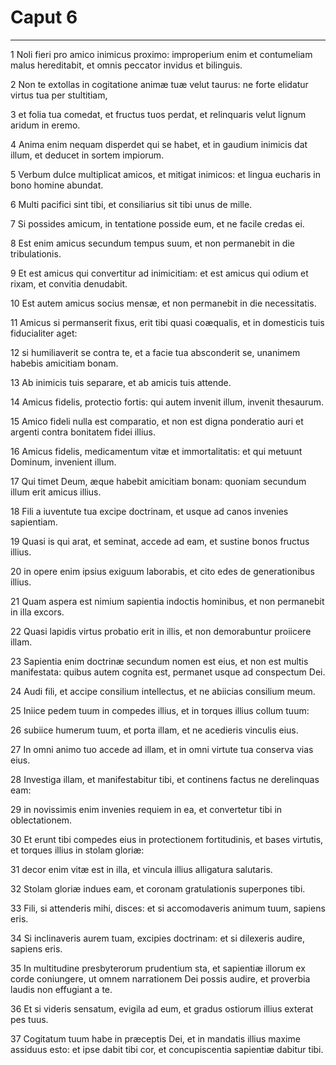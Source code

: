 # Caput 6

***

1 Noli fieri pro amico inimicus proximo: improperium enim et contumeliam malus hereditabit, et omnis peccator invidus et bilinguis.

2 Non te extollas in cogitatione animæ tuæ velut taurus: ne forte elidatur virtus tua per stultitiam,

3 et folia tua comedat, et fructus tuos perdat, et relinquaris velut lignum aridum in eremo.

4 Anima enim nequam disperdet qui se habet, et in gaudium inimicis dat illum, et deducet in sortem impiorum.

5 Verbum dulce multiplicat amicos, et mitigat inimicos: et lingua eucharis in bono homine abundat.

6 Multi pacifici sint tibi, et consiliarius sit tibi unus de mille.

7 Si possides amicum, in tentatione posside eum, et ne facile credas ei.

8 Est enim amicus secundum tempus suum, et non permanebit in die tribulationis.

9 Et est amicus qui convertitur ad inimicitiam: et est amicus qui odium et rixam, et convitia denudabit.

10 Est autem amicus socius mensæ, et non permanebit in die necessitatis.

11 Amicus si permanserit fixus, erit tibi quasi coæqualis, et in domesticis tuis fiducialiter aget:

12 si humiliaverit se contra te, et a facie tua absconderit se, unanimem habebis amicitiam bonam.

13 Ab inimicis tuis separare, et ab amicis tuis attende.

14 Amicus fidelis, protectio fortis: qui autem invenit illum, invenit thesaurum.

15 Amico fideli nulla est comparatio, et non est digna ponderatio auri et argenti contra bonitatem fidei illius.

16 Amicus fidelis, medicamentum vitæ et immortalitatis: et qui metuunt Dominum, invenient illum.

17 Qui timet Deum, æque habebit amicitiam bonam: quoniam secundum illum erit amicus illius.

18 Fili a iuventute tua excipe doctrinam, et usque ad canos invenies sapientiam.

19 Quasi is qui arat, et seminat, accede ad eam, et sustine bonos fructus illius.

20 in opere enim ipsius exiguum laborabis, et cito edes de generationibus illius.

21 Quam aspera est nimium sapientia indoctis hominibus, et non permanebit in illa excors.

22 Quasi lapidis virtus probatio erit in illis, et non demorabuntur proiicere illam.

23 Sapientia enim doctrinæ secundum nomen est eius, et non est multis manifestata: quibus autem cognita est, permanet usque ad conspectum Dei.

24 Audi fili, et accipe consilium intellectus, et ne abiicias consilium meum.

25 Iniice pedem tuum in compedes illius, et in torques illius collum tuum:

26 subiice humerum tuum, et porta illam, et ne acedieris vinculis eius.

27 In omni animo tuo accede ad illam, et in omni virtute tua conserva vias eius.

28 Investiga illam, et manifestabitur tibi, et continens factus ne derelinquas eam:

29 in novissimis enim invenies requiem in ea, et convertetur tibi in oblectationem.

30 Et erunt tibi compedes eius in protectionem fortitudinis, et bases virtutis, et torques illius in stolam gloriæ:

31 decor enim vitæ est in illa, et vincula illius alligatura salutaris.

32 Stolam gloriæ indues eam, et coronam gratulationis superpones tibi.

33 Fili, si attenderis mihi, disces: et si accomodaveris animum tuum, sapiens eris.

34 Si inclinaveris aurem tuam, excipies doctrinam: et si dilexeris audire, sapiens eris.

35 In multitudine presbyterorum prudentium sta, et sapientiæ illorum ex corde coniungere, ut omnem narrationem Dei possis audire, et proverbia laudis non effugiant a te.

36 Et si videris sensatum, evigila ad eum, et gradus ostiorum illius exterat pes tuus.

37 Cogitatum tuum habe in præceptis Dei, et in mandatis illius maxime assiduus esto: et ipse dabit tibi cor, et concupiscentia sapientiæ dabitur tibi.


